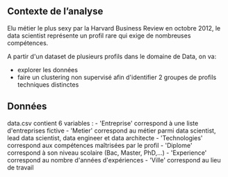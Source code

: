 ## Contexte de l’analyse

Elu métier le plus sexy par la Harvard Business Review en octobre 2012, le data scientist représente un profil rare qui exige de nombreuses compétences.

A partir d'un dataset de plusieurs profils dans le domaine de Data, on va:

- explorer les données 
- faire un clustering non supervisé afin d'identifier 2 groupes de profils techniques distinctes



## Données
data.csv contient 6 variables : 
    - 'Entreprise' correspond à une liste d'entreprises fictive
    - 'Metier' correspond au métier parmi data scientist, lead data scientist, data engineer et data architecte
    - 'Technologies' correspond aux compétences maîtrisées par le profil
    - 'Diplome' correspond à son niveau scolaire (Bac, Master, PhD,...)
    - 'Experience' correspond au nombre d'années d'expériences
    - 'Ville' correspond au lieu de travail
 
